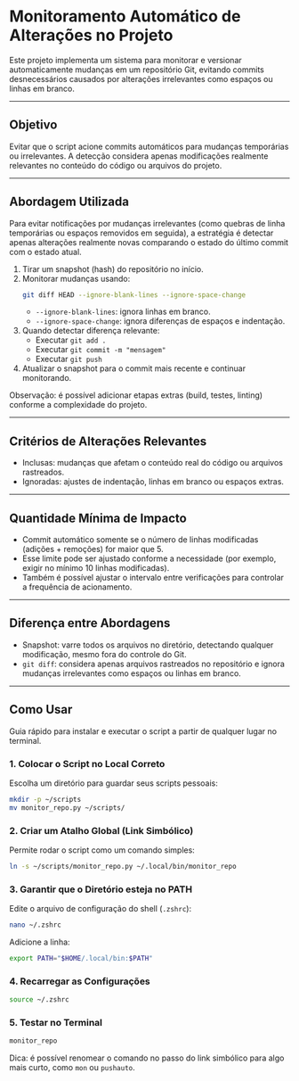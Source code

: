# Monitoramento Automático de Alterações no Projeto

Este projeto implementa um sistema para monitorar e versionar automaticamente mudanças em um repositório Git, evitando commits desnecessários causados por alterações irrelevantes como espaços ou linhas em branco.

---

## Objetivo

Evitar que o script acione commits automáticos para mudanças temporárias ou irrelevantes.
A detecção considera apenas modificações realmente relevantes no conteúdo do código ou arquivos do projeto.

---

## Abordagem Utilizada

Para evitar notificações por mudanças irrelevantes (como quebras de linha temporárias ou espaços removidos em seguida), a estratégia é detectar apenas alterações realmente novas comparando o estado do último commit com o estado atual.

1. Tirar um snapshot (hash) do repositório no início.
2. Monitorar mudanças usando:
   ```bash
   git diff HEAD --ignore-blank-lines --ignore-space-change
   ```
   - `--ignore-blank-lines`: ignora linhas em branco.
   - `--ignore-space-change`: ignora diferenças de espaços e indentação.
3. Quando detectar diferença relevante:
   - Executar `git add .`
   - Executar `git commit -m "mensagem"`
   - Executar `git push`
4. Atualizar o snapshot para o commit mais recente e continuar monitorando.

Observação: é possível adicionar etapas extras (build, testes, linting) conforme a complexidade do projeto.

---

## Critérios de Alterações Relevantes

- Inclusas: mudanças que afetam o conteúdo real do código ou arquivos rastreados.
- Ignoradas: ajustes de indentação, linhas em branco ou espaços extras.

---

## Quantidade Mínima de Impacto

- Commit automático somente se o número de linhas modificadas (adições + remoções) for maior que 5.
- Esse limite pode ser ajustado conforme a necessidade (por exemplo, exigir no mínimo 10 linhas modificadas).
- Também é possível ajustar o intervalo entre verificações para controlar a frequência de acionamento.

---

## Diferença entre Abordagens

- Snapshot: varre todos os arquivos no diretório, detectando qualquer modificação, mesmo fora do controle do Git.
- `git diff`: considera apenas arquivos rastreados no repositório e ignora mudanças irrelevantes como espaços ou linhas em branco.

---

## Como Usar

Guia rápido para instalar e executar o script a partir de qualquer lugar no terminal.

### 1. Colocar o Script no Local Correto
Escolha um diretório para guardar seus scripts pessoais:
```bash
mkdir -p ~/scripts
mv monitor_repo.py ~/scripts/
```

### 2. Criar um Atalho Global (Link Simbólico)
Permite rodar o script como um comando simples:
```bash
ln -s ~/scripts/monitor_repo.py ~/.local/bin/monitor_repo
```

### 3. Garantir que o Diretório esteja no PATH
Edite o arquivo de configuração do shell (`.zshrc`):
```bash
nano ~/.zshrc
```
Adicione a linha:
```bash
export PATH="$HOME/.local/bin:$PATH"
```

### 4. Recarregar as Configurações
```bash
source ~/.zshrc
```

### 5. Testar no Terminal
```bash
monitor_repo
```

Dica: é possível renomear o comando no passo do link simbólico para algo mais curto, como `mon` ou `pushauto`.
